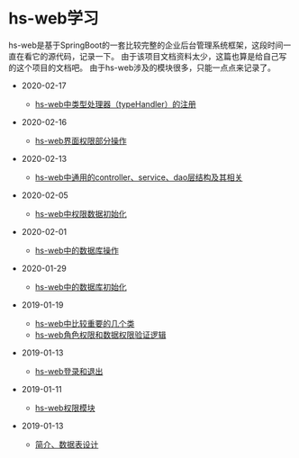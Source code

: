 # hs-web学习

hs-web是基于SpringBoot的一套比较完整的企业后台管理系统框架，这段时间一直在看它的源代码，记录一下。
由于该项目文档资料太少，这篇也算是给自己写的这个项目的文档吧。
由于hs-web涉及的模块很多，只能一点点来记录了。

- 2020-02-17
  
  - [hs-web中类型处理器（typeHandler）的注册](hs-web-typehandler.md)

- 2020-02-16
  
  - [hs-web界面权限部分操作](hs-web-ui-permission.md)

- 2020-02-13
  
  - [hs-web中通用的controller、service、dao层结构及其相关](hs-web-controller.md)

- 2020-02-05
  
  - [hs-web中权限数据初始化](hs-web-permission-init.md)

- 2020-02-01
  
  - [hs-web中的数据库操作](hs-web-db-operate.md)

- 2020-01-29
  
  - [hs-web中的数据库初始化](hs-web-db-init.md)
* 2019-01-19
  
  - [hs-web中比较重要的几个类](hs-web-classes.md)
  - [hs-web角色权限和数据权限验证逻辑](hs-web-rbac-data.md)

* 2019-01-13
  
  - [hs-web登录和退出](hs-web-login.md)

* 2019-01-11
  
  - [hs-web权限模块](hs-web-authorization.md)

* 2019-01-13
  
  - [简介、数据表设计](hs-web-db.md)
